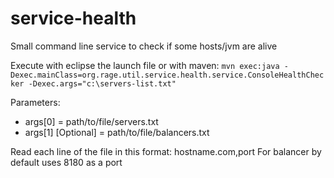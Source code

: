 service-health
==============

Small command line service to check if some hosts/jvm are alive

Execute with eclipse the launch file or with maven:
`mvn exec:java -Dexec.mainClass=org.rage.util.service.health.service.ConsoleHealthChecker -Dexec.args="c:\servers-list.txt"`

Parameters:
- args[0] = path/to/file/servers.txt
- args[1] [Optional] =  path/to/file/balancers.txt

Read each line of the file in this format:
hostname.com,port
For balancer by default uses 8180 as a port
